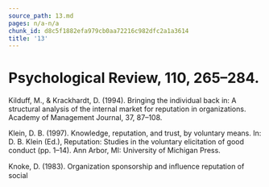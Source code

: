 ```yaml
---
source_path: 13.md
pages: n/a-n/a
chunk_id: d8c5f1882efa979cb0aa72216c982dfc2a1a3614
title: '13'
---
```

# Psychological Review, 110, 265–284.

Kilduff, M., & Krackhardt, D. (1994). Bringing the individual back in: A structural analysis of the internal market for reputation in organizations. Academy of Management Journal, 37, 87–108.

Klein, D. B. (1997). Knowledge, reputation, and trust, by voluntary means. In: D. B. Klein (Ed.), Reputation: Studies in the voluntary elicitation of good conduct (pp. 1–14). Ann Arbor, MI: University of Michigan Press.

Knoke, D. (1983). Organization sponsorship and inﬂuence reputation of social
